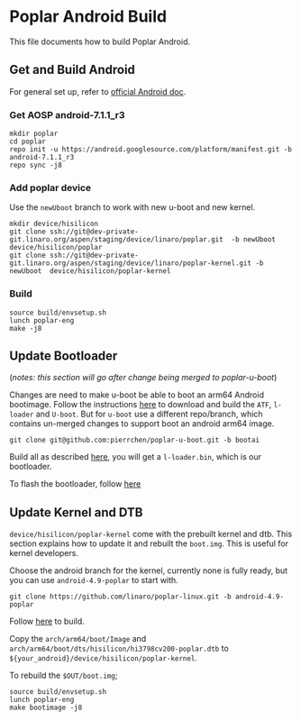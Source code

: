 # Poplar Android Build

This file documents how to build Poplar Android.

## Get and Build Android

For general set up, refer to [official Android doc](https://source.android.com/source/initializing).

### Get AOSP android-7.1.1_r3
```
mkdir poplar
cd poplar
repo init -u https://android.googlesource.com/platform/manifest.git -b android-7.1.1_r3
repo sync -j8
```

### Add poplar device

Use the `newUboot` branch to work with new u-boot and new kernel.

```
mkdir device/hisilicon
git clone ssh://git@dev-private-git.linaro.org/aspen/staging/device/linaro/poplar.git  -b newUboot    device/hisilicon/poplar
git clone ssh://git@dev-private-git.linaro.org/aspen/staging/device/linaro/poplar-kernel.git -b newUboot  device/hisilicon/poplar-kernel
```

### Build
```
source build/envsetup.sh
lunch poplar-eng
make -j8
```

## Update Bootloader
(*notes: this section will go after change being merged to poplar-u-boot*)

Changes are need to make u-boot be able to boot an arm64 Android bootimage. Follow the instructions [here](https://github.com/Linaro/poplar-tools/blob/latest/build_instructions.md) to download and build the `ATF`, `l-loader` and `U-boot`. But for `u-boot` use a different repo/branch, which contains un-merged changes to support boot an android arm64 image.

```
git clone git@github.com:pierrchen/poplar-u-boot.git -b bootai
```

Build all as described [here](https://github.com/Linaro/poplar-tools/blob/latest/build_instructions.md), you will get a `l-loader.bin`, which is our bootloader.

To flash the bootloader, follow [here](https://github.com/pierrchen/pat/blob/master/README.md)

## Update Kernel and DTB

`device/hisilicon/poplar-kernel` come with the prebuilt kernel and dtb. This section explains how to update it and rebuilt the `boot.img`. This is useful for kernel developers.

Choose the android branch for the kernel, currently none is fully ready, but you can use `android-4.9-poplar` to start with.

```
git clone https://github.com/linaro/poplar-linux.git -b android-4.9-poplar
```

Follow [here](https://github.com/Linaro/poplar-tools/blob/latest/build_instructions.md#step-4-build-linux) to build.

Copy the `arch/arm64/boot/Image` and `arch/arm64/boot/dts/hisilicon/hi3798cv200-poplar.dtb` to `${your_android}/device/hisilicon/poplar-kernel`.

To rebuild the `$OUT/boot.img`;

```
source build/envsetup.sh
lunch poplar-eng
make bootimage -j8
```
